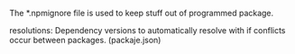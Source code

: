 The *.npmignore file is used to keep stuff out of programmed package.

resolutions:
Dependency versions to automatically resolve with if conflicts occur between packages. (packaje.json)